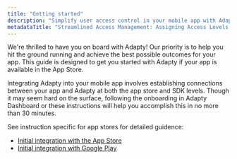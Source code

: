 ```yaml
---
title: "Getting started"
description: "Simplify user access control in your mobile app with Adapty's Access Levels feature, seamlessly assigning access levels to products for synchronized content access. Learn how to efficiently manage access levels and optimize user experiences"
metadataTitle: "Streamlined Access Management: Assigning Access Levels to Products in Adapty"
---
```


We're thrilled to have you on board with Adapty! Our priority is to help you hit the ground running and achieve the best possible outcomes for your app. This guide is designed to get you started with Adapty if your app is available in the App Store.

Integrating Adapty into your mobile app involves establishing connections between your app and Adapty at both the app store and SDK levels. Though it may seem hard on the surface, following the onboarding in Adapty Dashboard or these instructions will help you accomplish this in no more than 30 minutes.

See instruction specific for app stores for detailed guidence:

- [Initial integration with the App Store](initial_ios)
- [Initial integration with Google Play](initial-android)